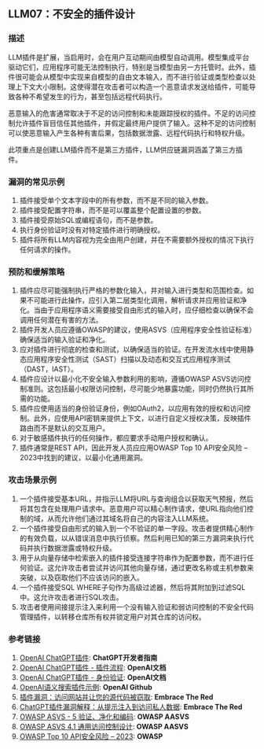 ## LLM07：不安全的插件设计

### 描述

LLM插件是扩展，当启用时，会在用户互动期间由模型自动调用。模型集成平台驱动它们，应用程序可能无法控制执行，特别是当模型由另一方托管时。此外，插件很可能会从模型中实现来自模型的自由文本输入，而不进行验证或类型检查以处理上下文大小限制。这使得潜在攻击者可以构造一个恶意请求发送给插件，可能导致各种不希望发生的行为，甚至包括远程代码执行。

恶意输入的危害通常取决于不足的访问控制和未能跟踪授权的插件。不足的访问控制允许插件盲目信任其他插件，并假定最终用户提供了输入。这种不足的访问控制可以使恶意输入产生各种有害后果，包括数据泄露、远程代码执行和特权升级。

此项重点是创建LLM插件而不是第三方插件，LLM供应链漏洞涵盖了第三方插件。

### 漏洞的常见示例

1. 插件接受单个文本字段中的所有参数，而不是不同的输入参数。
2. 插件接受配置字符串，而不是可以覆盖整个配置设置的参数。
3. 插件接受原始SQL或编程语句，而不是参数。
4. 执行身份验证时没有对特定插件进行明确授权。
5. 插件将所有LLM内容视为完全由用户创建，并在不需要额外授权的情况下执行任何请求的操作。

### 预防和缓解策略

1. 插件应尽可能强制执行严格的参数化输入，并对输入进行类型和范围检查。如果不可能进行此操作，应引入第二层类型化调用，解析请求并应用验证和净化。当由于应用程序语义需要接受自由形式的输入时，应仔细检查以确保不会调用任何潜在有害的方法。
2. 插件开发人员应遵循OWASP的建议，使用ASVS（应用程序安全性验证标准）确保适当的输入验证和净化。
3. 应对插件进行彻底的检查和测试，以确保适当的验证。在开发流水线中使用静态应用程序安全性测试（SAST）扫描以及动态和交互式应用程序测试（DAST，IAST）。
4. 插件应设计以最小化不安全输入参数利用的影响，遵循OWASP ASVS访问控制准则。这包括最小权限访问控制，尽可能少地暴露功能，同时仍然执行其所需的功能。
5. 插件应使用适当的身份验证身份，例如OAuth2，以应用有效的授权和访问控制。此外，应使用API密钥来提供上下文，以进行自定义授权决策，反映插件路由而不是默认的交互用户。
6. 对于敏感插件执行的任何操作，都应要求手动用户授权和确认。
7. 插件通常是REST API，因此开发人员应应用OWASP Top 10 API安全风险 – 2023中找到的建议，以最小化通用漏洞。

### 攻击场景示例

1. 一个插件接受基本URL，并指示LLM将URL与查询组合以获取天气预报，然后将其包含在处理用户请求中。恶意用户可以精心制作请求，使URL指向他们控制的域，从而允许他们通过其域名将自己的内容注入LLM系统。
2. 一个插件接受自由形式的输入到一个不验证的单一字段。攻击者提供精心制作的有效负载，以从错误消息中执行侦察。然后利用已知的第三方漏洞来执行代码并执行数据泄露或特权升级。
3. 用于从向量存储中检索嵌入的插件接受连接字符串作为配置参数，而不进行任何验证。这允许攻击者尝试并访问其他向量存储，通过更改名称或主机参数来突破，以及窃取他们不应该访问的嵌入。
4. 一个插件接受SQL WHERE子句作为高级过滤器，然后将其附加到过滤SQL中。这允许攻击者进行SQL攻击。
5. 攻击者使用间接提示注入来利用一个没有输入验证和弱访问控制的不安全代码管理插件，以转移仓库所有权并锁定用户对其仓库的访问权。

### 参考链接

1. [OpenAI ChatGPT插件](https://platform.openai.com/docs/plugins/introduction): **ChatGPT开发者指南**
2. [OpenAI ChatGPT插件 - 插件流程](https://platform.openai.com/docs/plugins/introduction/plugin-flow): **OpenAI文档**
3. [OpenAI ChatGPT插件 - 身份验证](https://platform.openai.com/docs/plugins/authentication/service-level): **OpenAI文档**
4. [OpenAI语义搜索插件示例](https://github.com/openai/chatgpt-retrieval-plugin): **OpenAI Github**
5. [插件漏洞：访问网站并让您的源代码被窃取](https://embracethered.com/blog/posts/2023/chatgpt-plugin-vulns-chat-with-code/): **Embrace The Red**
6. [ChatGPT插件漏洞解释：从提示注入到访问私人数据](https://embracethered.com/blog/posts/2023/chatgpt-cross-plugin-request-forgery-and-prompt-injection./): **Embrace The Red**
7. [OWASP ASVS - 5 验证、净化和编码](https://owasp-aasvs4.readthedocs.io/en/latest/V5.html#validation-sanitization-and-encoding): **OWASP AASVS**
8. [OWASP ASVS 4.1 通用访问控制设计](https://owasp-aasvs4.readthedocs.io/en/latest/V4.1.html#general-access-control-design): **OWASP AASVS**
9. [OWASP Top 10 API安全风险 – 2023](https://owasp.org/API-Security/editions/2023/en/0x11-t10/): **OWASP**
    
